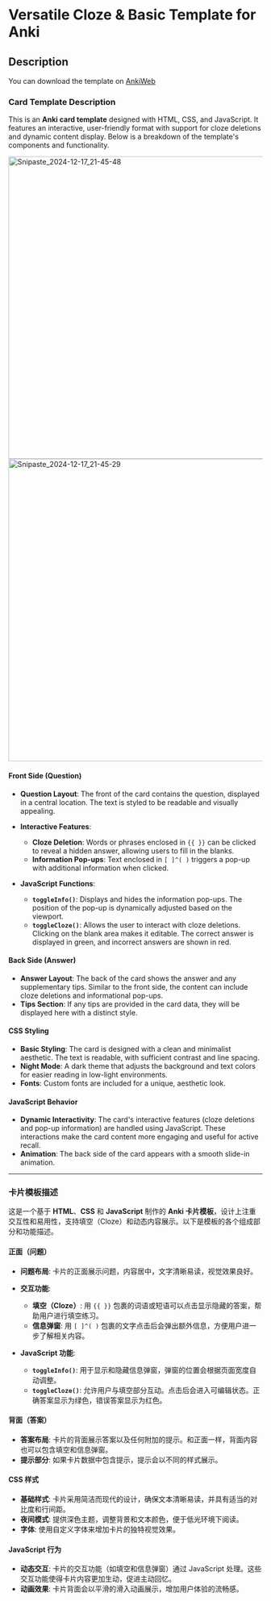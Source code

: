 # Versatile Cloze & Basic Template for Anki

## Description

You can download the template on [AnkiWeb](https://ankiweb.net/shared/info/356679663)

### Card Template Description

This is an **Anki card template** designed with HTML, CSS, and JavaScript. It features an interactive, user-friendly format with support for cloze deletions and dynamic content display. Below is a breakdown of the template's components and functionality.

<img width="600" alt="Snipaste_2024-12-17_21-45-48" src="https://github.com/user-attachments/assets/a1968f5a-0901-41db-8352-49b1c825ea85" />

<img width="600" alt="Snipaste_2024-12-17_21-45-29" src="https://github.com/user-attachments/assets/8c7e5617-80b3-4733-a465-ca91e62d512f" />

#### **Front Side (Question)**

- **Question Layout**: The front of the card contains the question, displayed in a central location. The text is styled to be readable and visually appealing.
- **Interactive Features**:
  - **Cloze Deletion**: Words or phrases enclosed in `{{ }}` can be clicked to reveal a hidden answer, allowing users to fill in the blanks.
  - **Information Pop-ups**: Text enclosed in `[ ]^( )` triggers a pop-up with additional information when clicked.
  
- **JavaScript Functions**:
  - **`toggleInfo()`**: Displays and hides the information pop-ups. The position of the pop-up is dynamically adjusted based on the viewport.
  - **`toggleCloze()`**: Allows the user to interact with cloze deletions. Clicking on the blank area makes it editable. The correct answer is displayed in green, and incorrect answers are shown in red.
  
#### **Back Side (Answer)**

- **Answer Layout**: The back of the card shows the answer and any supplementary tips. Similar to the front side, the content can include cloze deletions and informational pop-ups.
- **Tips Section**: If any tips are provided in the card data, they will be displayed here with a distinct style.

#### **CSS Styling**

- **Basic Styling**: The card is designed with a clean and minimalist aesthetic. The text is readable, with sufficient contrast and line spacing.
- **Night Mode**: A dark theme that adjusts the background and text colors for easier reading in low-light environments.
- **Fonts**: Custom fonts are included for a unique, aesthetic look.

#### **JavaScript Behavior**

- **Dynamic Interactivity**: The card's interactive features (cloze deletions and pop-up information) are handled using JavaScript. These interactions make the card content more engaging and useful for active recall.
- **Animation**: The back side of the card appears with a smooth slide-in animation.

---

### 卡片模板描述

这是一个基于 **HTML**、**CSS** 和 **JavaScript** 制作的 **Anki 卡片模板**，设计上注重交互性和易用性，支持填空（Cloze）和动态内容展示。以下是模板的各个组成部分和功能描述。

#### **正面（问题）**

- **问题布局**: 卡片的正面展示问题，内容居中，文字清晰易读，视觉效果良好。
- **交互功能**:
  - **填空（Cloze）**: 用 `{{ }}` 包裹的词语或短语可以点击显示隐藏的答案，帮助用户进行填空练习。
  - **信息弹窗**: 用 `[ ]^( )` 包裹的文字点击后会弹出额外信息，方便用户进一步了解相关内容。
  
- **JavaScript 功能**:
  - **`toggleInfo()`**: 用于显示和隐藏信息弹窗，弹窗的位置会根据页面宽度自动调整。
  - **`toggleCloze()`**: 允许用户与填空部分互动。点击后会进入可编辑状态。正确答案显示为绿色，错误答案显示为红色。
  
#### **背面（答案）**

- **答案布局**: 卡片的背面展示答案以及任何附加的提示。和正面一样，背面内容也可以包含填空和信息弹窗。
- **提示部分**: 如果卡片数据中包含提示，提示会以不同的样式展示。

#### **CSS 样式**

- **基础样式**: 卡片采用简洁而现代的设计，确保文本清晰易读，并具有适当的对比度和行间距。
- **夜间模式**: 提供深色主题，调整背景和文本颜色，便于低光环境下阅读。
- **字体**: 使用自定义字体来增加卡片的独特视觉效果。

#### **JavaScript 行为**

- **动态交互**: 卡片的交互功能（如填空和信息弹窗）通过 JavaScript 处理。这些交互功能使得卡片内容更加生动，促进主动回忆。
- **动画效果**: 卡片背面会以平滑的滑入动画展示，增加用户体验的流畅感。

